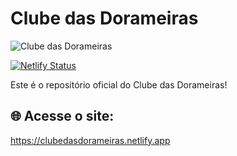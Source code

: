 # Clube das Dorameiras

![Clube das Dorameiras](https://clubedasdorameiras.netlify.app/og-image.png)

[![Netlify Status](https://api.netlify.com/api/v1/badges/YOUR_SITE_ID/deploy-status)](https://app.netlify.com/sites/YOUR_SITE_NAME/deploys)

Este é o repositório oficial do Clube das Dorameiras!

## 🌐 Acesse o site:  
https://clubedasdorameiras.netlify.app
